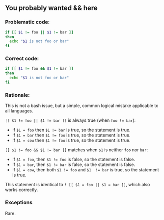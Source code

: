 ## You probably wanted && here

### Problematic code:

```sh
if [[ $1 != foo || $1 != bar ]]
then
  echo "$1 is not foo or bar"
fi
```

### Correct code:

```sh
if [[ $1 != foo && $1 != bar ]]
then
  echo "$1 is not foo or bar"
fi
```

### Rationale:

This is not a bash issue, but a simple, common logical mistake applicable to all languages.

`[[ $1 != foo || $1 != bar ]]` is always true (when `foo != bar`):

* If `$1 = foo` then `$1 != bar` is true, so the statement is true.
* If `$1 = bar` then `$1 != foo` is true, so the statement is true.
* If `$1 = cow` then `$1 != foo` is true, so the statement is true.

`[[ $1 != foo && $1 != bar ]]` matches when `$1` is neither `foo` nor `bar`:

* If `$1 = foo`, then `$1 != foo` is false, so the statement is false.
* If `$1 = bar`, then `$1 != bar` is false, so the statement is false.
* If `$1 = cow`, then both `$1 != foo` and `$1  != bar` is true, so the statement is true.

This statement is identical to `! [[ $1 = foo || $1 = bar ]]`, which also works correctly.

### Exceptions

Rare.